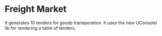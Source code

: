 # Freight Market

It generates 10 tenders for goods transporation.
It uses the new UConsoleI lib for rendering a table of tenders.